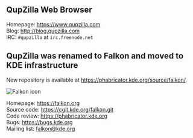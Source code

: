 QupZilla Web Browser
----------------------------------------------------------------------------------------

Homepage: https://www.qupzilla.com  
Blog: http://blog.qupzilla.com  
IRC: `#qupzilla` at `irc.freenode.net`  

QupZilla was renamed to Falkon and moved to KDE infrastructure
----------------------------------------------------------------

New repository is available at https://phabricator.kde.org/source/falkon/.   

![Falkon icon](https://github.com/QupZilla/qupzilla/blob/master/falkon.png?raw=true)

Homepage: https://falkon.org  
Source code: https://cgit.kde.org/falkon.git  
Code review: https://phabricator.kde.org  
Bugs: https://bugs.kde.org  
Mailing list: falkon@kde.org  
